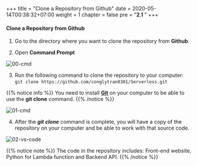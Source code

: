 +++
title = "Clone a Repository from Github"
date = 2020-05-14T00:38:32+07:00
weight = 1
chapter = false
pre = "<b>2.1 </b>"
+++

#### Clone a Repository from Github

1. Go to the directory where you want to clone the repository from **Github**.

2. Open **Command Prompt**

![00-cmd](/images/2/2-00-cmd.png?width=90pc)

3. Run the following command to clone the repository to your computer:
   `git clone https://github.com/conglytran0301/Serverless.git`

{{% notice info %}} You need to install **[Git](https://git-scm.com/)** on your computer to be able to use the **git clone** command. {{% /notice %}}

![01-cmd](/images/2/2-01-cmd.png?width=90pc)

4. After the _**git clone**_ command is complete, you will have a copy of the repository on your computer and be able to work with that source code.

![02-vs-code](/images/2/2-02-vs-code.png?width=90pc)

{{% notice note %}} The code in the repository includes: Front-end website, Python for Lambda function and Backend API. {{% /notice %}}
